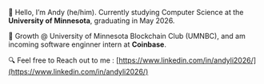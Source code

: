 🐼 Hello, I’m Andy (he/him). Currently studying Computer Science at the **University of Minnesota**, graduating in May 2026.

🏫 Growth @ University of Minnesota Blockchain Club (UMNBC), and am incoming software enginner intern at **Coinbase**.

🔍 Feel free to Reach out to me : [https://www.linkedin.com/in/andyli2026/](https://www.linkedin.com/in/andyli2026/)
